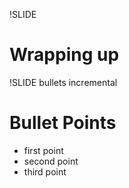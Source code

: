 !SLIDE
# Wrapping up #

!SLIDE bullets incremental
# Bullet Points #

* first point
* second point
* third point
